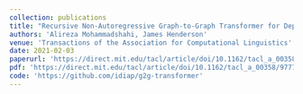 ```yaml
---
collection: publications
title: "Recursive Non-Autoregressive Graph-to-Graph Transformer for Dependency Parsing with Iterative Refinement"
authors: 'Alireza Mohammadshahi, James Henderson'
venue: 'Transactions of the Association for Computational Linguistics'
date: 2021-02-03
paperurl: 'https://direct.mit.edu/tacl/article/doi/10.1162/tacl_a_00358/97778/Recursive-Non-Autoregressive-Graph-to-Graph'
pdf: 'https://direct.mit.edu/tacl/article/doi/10.1162/tacl_a_00358/97778/Recursive-Non-Autoregressive-Graph-to-Graph'
code: 'https://github.com/idiap/g2g-transformer'
---
```

